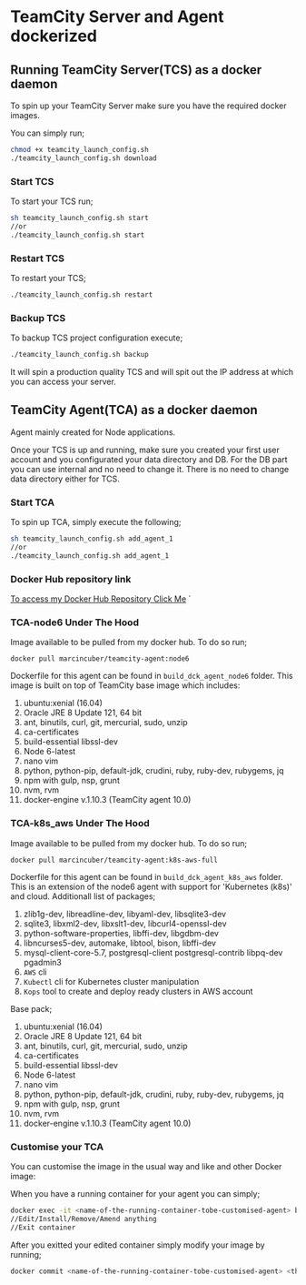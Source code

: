 # TeamCity Server and Agent dockerized

## Running TeamCity Server(TCS) as a docker daemon
To spin up your TeamCity Server make sure you have the required docker images.

You can simply run;

```sh
chmod +x teamcity_launch_config.sh
./teamcity_launch_config.sh download
```

### Start TCS
To start your TCS run;

```sh
sh teamcity_launch_config.sh start
//or
./teamcity_launch_config.sh start
```

### Restart TCS
To restart your TCS;

```sh
./teamcity_launch_config.sh restart
```

### Backup TCS
To backup TCS project configuration execute;

```sh
./teamcity_launch_config.sh backup
```

It will spin a production quality TCS and will spit out the IP address at which you can access your server.

## TeamCity Agent(TCA) as a docker daemon
Agent mainly created for Node applications.

Once your TCS is up and running, make sure you created your first user account and you configurated your data directory and DB. For the DB part you can use internal and no need to change it. There is no need to change data directory either for TCS.

### Start TCA
To spin up TCA, simply execute the following;

```sh
sh teamcity_launch_config.sh add_agent_1
//or
./teamcity_launch_config.sh add_agent_1
```

### Docker Hub repository link
[To access my Docker Hub Repository Click Me](https://hub.docker.com/r/marcincuber/teamcity-agent/)
`
### TCA-node6 Under The Hood
Image available to be pulled from my docker hub. To do so run;
```
docker pull marcincuber/teamcity-agent:node6
```
Dockerfile for this agent can be found in `build_dck_agent_node6` folder.
This image is built on top of TeamCity base image which includes:

1. ubuntu:xenial (16.04)
2. Oracle JRE 8 Update 121, 64 bit
3. ant, binutils, curl, git, mercurial, sudo, unzip
4. ca-certificates
5. build-essential libssl-dev
6. Node 6-latest
7. nano vim
8. python, python-pip, default-jdk, crudini, ruby, ruby-dev, rubygems, jq
9. npm with gulp, nsp, grunt
10. nvm, rvm
11. docker-engine v.1.10.3 (TeamCity agent 10.0)

### TCA-k8s_aws Under The Hood
Image available to be pulled from my docker hub. To do so run;
```
docker pull marcincuber/teamcity-agent:k8s-aws-full
```
Dockerfile for this agent can be found in `build_dck_agent_k8s_aws` folder. This is an extension of the node6 agent with support for 'Kubernetes (k8s)' and cloud.
Additionall list of packages;

1. zlib1g-dev, libreadline-dev, libyaml-dev, libsqlite3-dev
2. sqlite3, libxml2-dev, libxslt1-dev, libcurl4-openssl-dev 
3. python-software-properties, libffi-dev, libgdbm-dev 
4. libncurses5-dev, automake, libtool, bison, libffi-dev
5. mysql-client-core-5.7, postgresql-client postgresql-contrib libpq-dev pgadmin3
6. `AWS` cli
7. `Kubectl` cli for Kubernetes cluster manipulation
8. `Kops` tool to create and deploy ready clusters in AWS account 

Base pack;

1. ubuntu:xenial (16.04)
2. Oracle JRE 8 Update 121, 64 bit
3. ant, binutils, curl, git, mercurial, sudo, unzip
4. ca-certificates
5. build-essential libssl-dev
6. Node 6-latest
7. nano vim
8. python, python-pip, default-jdk, crudini, ruby, ruby-dev, rubygems, jq
9. npm with gulp, nsp, grunt
10. nvm, rvm
11. docker-engine v.1.10.3 (TeamCity agent 10.0)

### Customise your TCA
You can customise the image in the usual way and like and other Docker image:

When you have a running container for your agent you can simply;
```sh
docker exec -it <name-of-the-running-container-tobe-customised-agent> bash
//Edit/Install/Remove/Amend anything
//Exit container
```

After you exitted your edited container simply modify your image by running;

```sh
docker commit <name-of-the-running-container-tobe-customised-agent> <the registry where you what to store the image>
```
